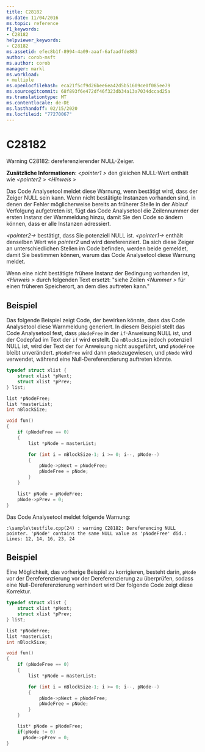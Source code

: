 ```yaml
---
title: C28182
ms.date: 11/04/2016
ms.topic: reference
f1_keywords:
- C28182
helpviewer_keywords:
- C28182
ms.assetid: efec8b1f-8994-4a09-aaaf-6afaadfde883
author: corob-msft
ms.author: corob
manager: markl
ms.workload:
- multiple
ms.openlocfilehash: eca21f5cf9d26bee6ea42d5b51609ce0f085ee79
ms.sourcegitcommit: 68f893f6e472df46f323db34a13a7034dccad25a
ms.translationtype: MT
ms.contentlocale: de-DE
ms.lasthandoff: 02/15/2020
ms.locfileid: "77270067"
---
```

# <a name="c28182"></a>C28182
Warning C28182: dereferenzierender NULL-Zeiger.

 **Zusätzliche Informationen**: *\<pointer1 >* den gleichen NULL-Wert enthält wie *\<pointer2 >* *\<Hinweis >*

 Das Code Analysetool meldet diese Warnung, wenn bestätigt wird, dass der Zeiger NULL sein kann. Wenn nicht bestätigte Instanzen vorhanden sind, in denen der Fehler möglicherweise bereits an früherer Stelle in der Ablauf Verfolgung aufgetreten ist, fügt das Code Analysetool die Zeilennummer der ersten Instanz der Warnmeldung hinzu, damit Sie den Code so ändern können, dass er alle Instanzen adressiert.

 *\<pointer2->* bestätigt, dass Sie potenziell NULL ist. *\<pointer1->* enthält denselben Wert wie *pointer2* und wird dereferenziert. Da sich diese Zeiger an unterschiedlichen Stellen im Code befinden, werden beide gemeldet, damit Sie bestimmen können, warum das Code Analysetool diese Warnung meldet.

 Wenn eine nicht bestätigte frühere Instanz der Bedingung vorhanden ist, *\<Hinweis >* durch folgenden Text ersetzt: "siehe Zeilen *\<Nummer >* für einen früheren Speicherort, an dem dies auftreten kann."

## <a name="example"></a>Beispiel
 Das folgende Beispiel zeigt Code, der bewirken könnte, dass das Code Analysetool diese Warnmeldung generiert. In diesem Beispiel stellt das Code Analysetool fest, dass `pNodeFree` in der `if`-Anweisung NULL ist, und der Codepfad im Text der `if` wird erstellt. Da `nBlockSize` jedoch potenziell NULL ist, wird der Text der `for` Anweisung nicht ausgeführt, und `pNodeFree` bleibt unverändert. `pNodeFree` wird dann `pNode`zugewiesen, und `pNode` wird verwendet, während eine Null-Dereferenzierung auftreten könnte.

```cpp
typedef struct xlist {
    struct xlist *pNext;
    struct xlist *pPrev;
} list;

list *pNodeFree;
list *masterList;
int nBlockSize;

void fun()
{
    if (pNodeFree == 0)
    {
        list *pNode = masterList;

        for (int i = nBlockSize-1; i >= 0; i--, pNode--)
        {
            pNode->pNext = pNodeFree;
            pNodeFree = pNode;
        }
    }

    list* pNode = pNodeFree;
    pNode->pPrev = 0;
}
```

 Das Code Analysetool meldet folgende Warnung:

```
:\sample\testfile.cpp(24) : warning C28182: Dereferencing NULL pointer. 'pNode' contains the same NULL value as 'pNodeFree' did.: Lines: 12, 14, 16, 23, 24
```

## <a name="example"></a>Beispiel
 Eine Möglichkeit, das vorherige Beispiel zu korrigieren, besteht darin, `pNode` vor der Dereferenzierung vor der Dereferenzierung zu überprüfen, sodass eine Null-Dereferenzierung verhindert wird Der folgende Code zeigt diese Korrektur.

```cpp
typedef struct xlist {
    struct xlist *pNext;
    struct xlist *pPrev;
} list;

list *pNodeFree;
list *masterList;
int nBlockSize;

void fun()
{
    if (pNodeFree == 0)
    {
        list *pNode = masterList;

        for (int i = nBlockSize-1; i >= 0; i--, pNode--)
        {
            pNode->pNext = pNodeFree;
            pNodeFree = pNode;
        }
    }

    list* pNode = pNodeFree;
    if(pNode != 0)
      pNode->pPrev = 0;
}
```

